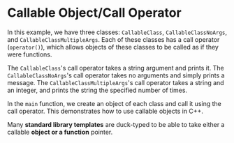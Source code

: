 # Callable Object/Call Operator

In this example, we have three classes: `CallableClass`, `CallableClassNoArgs`, and `CallableClassMultipleArgs`. Each of these classes has a call operator (`operator()`), which allows objects of these classes to be called as if they were functions.

The `CallableClass`'s call operator takes a string argument and prints it. The `CallableClassNoArgs`'s call operator takes no arguments and simply prints a message. The `CallableClassMultipleArgs`'s call operator takes a string and an integer, and prints the string the specified number of times.

In the `main` function, we create an object of each class and call it using the call operator. This demonstrates how to use callable objects in C++.

Many __standard library templates__ are duck-typed to be able to take either a callable __object or a function__ pointer.

